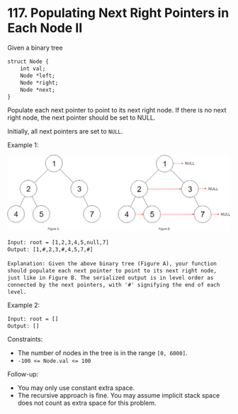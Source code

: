 # 117. Populating Next Right Pointers in Each Node II

Given a binary tree

    struct Node {
        int val;
        Node *left;
        Node *right;
        Node *next;
    }

Populate each next pointer to point to its next right node. If there is no next right node, the next pointer should be set to NULL.

Initially, all next pointers are set to `NULL`.


Example 1:

![](example_1.png)

    Input: root = [1,2,3,4,5,null,7]
    Output: [1,#,2,3,#,4,5,7,#]

    Explanation: Given the above binary tree (Figure A), your function should populate each next pointer to point to its next right node, just like in Figure B. The serialized output is in level order as connected by the next pointers, with '#' signifying the end of each level.

Example 2:

    Input: root = []
    Output: []


Constraints:

- The number of nodes in the tree is in the range `[0, 6000]`.
- `-100 <= Node.val <= 100`

Follow-up:

- You may only use constant extra space.
- The recursive approach is fine. You may assume implicit stack space does not count as extra space for this problem.